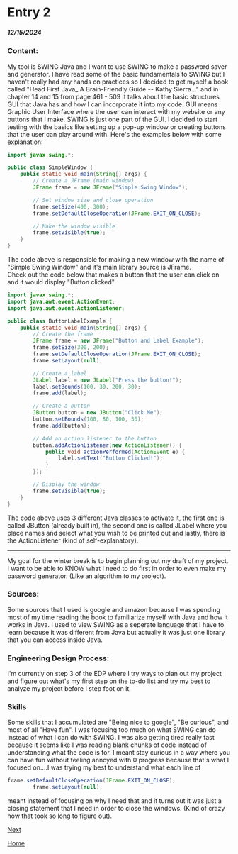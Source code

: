 # Entry 2
##### 12/15/2024

### Content:
My tool is SWING Java and I want to use SWING to make a password saver and generator. I have read some of the basic fundamentals to SWING but I haven't really had any hands on practices so I decided to get myself a book called "Head First Java_ A Brain-Friendly Guide -- Kathy Sierra..." and in chapter 14 and 15 from page 461 - 509 it talks about the basic structures GUI that Java has and how I can incorporate it into my code. GUI means Graphic User Interface where the user can interact with my website or any buttons that I make. SWING is just one part of the GUI. I decided to start testing with the basics like setting up a pop-up window or creating buttons that the user can play around with. Here's the examples below with some explanation: <br>

```java
import javax.swing.*;

public class SimpleWindow {
    public static void main(String[] args) {
        // Create a JFrame (main window)
        JFrame frame = new JFrame("Simple Swing Window");

        // Set window size and close operation
        frame.setSize(400, 300);
        frame.setDefaultCloseOperation(JFrame.EXIT_ON_CLOSE);

        // Make the window visible
        frame.setVisible(true);
    }
}
```
The code above is responsible for making a new window with the name of "Simple Swing Window" and it's main library source is JFrame.<br>
Check out the code below that makes a button that the user can click on and it would display "Button clicked"

```java
import javax.swing.*;
import java.awt.event.ActionEvent;
import java.awt.event.ActionListener;

public class ButtonLabelExample {
    public static void main(String[] args) {
        // Create the frame
        JFrame frame = new JFrame("Button and Label Example");
        frame.setSize(300, 200);
        frame.setDefaultCloseOperation(JFrame.EXIT_ON_CLOSE);
        frame.setLayout(null);

        // Create a label
        JLabel label = new JLabel("Press the button!");
        label.setBounds(100, 30, 200, 30);
        frame.add(label);

        // Create a button
        JButton button = new JButton("Click Me");
        button.setBounds(100, 80, 100, 30);
        frame.add(button);

        // Add an action listener to the button
        button.addActionListener(new ActionListener() {
            public void actionPerformed(ActionEvent e) {
                label.setText("Button Clicked!");
            }
        });

        // Display the window
        frame.setVisible(true);
    }
}
```
The code above uses 3 different Java classes to activate it, the first one is called JButton (already built in), the second one is called JLabel where you place names and select what you wish to be printed out and lastly, there is the ActionListener (kind of self-explanatory).<hr>
My goal for the winter break is to begin planning out my draft of my project. I want to be able to KNOW what I need to do first in order to even make my password generator. (Like an algorithm to my project).
### Sources:
Some sources that I used is google and amazon because I was spending most of my time reading the book to familiarize myself with Java and how it works in Java. I used to view SWING as a seperate language that I have to learn because it was different from Java but actually it was just one library that you can access inside Java.

### Engineering Design Process:
I'm currently on step 3 of the EDP where I try ways to plan out my project and figure out what's my first step on the to-do list and try my best to analyze my project before I step foot on it.

### Skills
Some skills that I accumulated are "Being nice to google", "Be curious", and most of all "Have fun". I was focusing too much on what SWING can do instead of what I can do with SWING. I was also getting tired really fast because it seems like I was reading blank chunks of code instead of understanding what the code is for. I meant stay curious in a way where you can have fun without feeling annoyed with 0 progress because that's what I focused on....I was trying my best to understand what each line of
```java
frame.setDefaultCloseOperation(JFrame.EXIT_ON_CLOSE);
        frame.setLayout(null);
```
meant instead of focusing on why I need that and it turns out it was just a closing statement that I need in order to close the windows. (Kind of crazy how that took so long to figure out).

[Next](entry03.md)

[Home](../README.md)

<!--
hstatsep.github.io/students/
Content:
Which tool you’ve decided on, why, and how you tinkered with it (code)
Use your learning log to help you!
What you're going to make with it
Sources: link to tools you’ve considered (and their resources)
You can/should also link to the files in your tool folder where you tinkered → → →
EDP: self-explanatory
Skills: self-explanatory
Professionalism: self-explanatory -->
